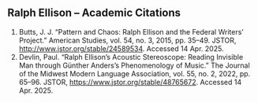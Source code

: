 ## Ralph Ellison – Academic Citations
1. Butts, J. J. “Pattern and Chaos: Ralph Ellison and the Federal Writers’ Project.” American Studies, vol. 54, no. 3, 2015, pp. 35–49. JSTOR, http://www.jstor.org/stable/24589534. Accessed 14 Apr. 2025.
2. Devlin, Paul. “Ralph Ellison’s Acoustic Stereoscope: Reading Invisible Man through Günther Anders’s Phenomenology of Music.” The Journal of the Midwest Modern Language Association, vol. 55, no. 2, 2022, pp. 65–96. JSTOR, https://www.jstor.org/stable/48765672. Accessed 14 Apr. 2025.